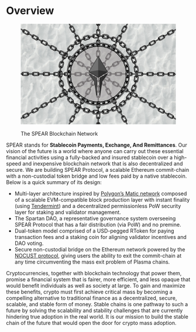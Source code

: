 # Overview

<figure><img src=".gitbook/assets/SPEAR Chain Cover Image.jpg" alt=""><figcaption><p>The SPEAR Blockchain Network</p></figcaption></figure>

SPEAR stands for **Stablecoin Payments, Exchange, And Remittances**. Our vision of the future is a world where anyone can carry out these essential financial activities using a fully-backed and insured stablecoin over a high-speed and inexpensive blockchain network that is also decentralized and secure. We are building SPEAR Protocol, a scalable Ethereum commit-chain with a non-custodial token bridge and low fees paid by a native stablecoin. Below is a quick summary of its design:

* Multi-layer architecture inspired by [Polygon’s Matic network](https://finematics.com/polygon-matic-explained/) composed of a scalable EVM-compatible block production layer with instant finality (using [Tendermint](https://docs.tendermint.com/master/introduction/what-is-tendermint.html)) and a decentralized permissionless PoW security layer for staking and validator management.
* The Spartan DAO, a representative governance system overseeing SPEAR Protocol that has a fair distribution (via PoW) and no premine.
* Dual-token model comprised of a USD-pegged RToken for paying transaction fees and a staking coin for aligning validator incentives and DAO voting.
* Secure non-custodial bridge on the Ethereum network powered by the [NOCUST protocol](https://eprint.iacr.org/2018/642.pdf), giving users the ability to exit the commit-chain at any time circumventing the mass exit problem of Plasma chains.

Cryptocurrencies, together with blockchain technology that power them, promise a financial system that is fairer, more efficient, and less opaque that would benefit individuals as well as society at large. To gain and maximize these benefits, crypto must first achieve critical mass by becoming a compelling alternative to traditional finance as a decentralized, secure, scalable, and stable form of money. Stable chains is one pathway to such a future by solving the scalability and stability challenges that are currently hindering true adoption in the real world. It is our mission to build the stable chain of the future that would open the door for crypto mass adoption.
